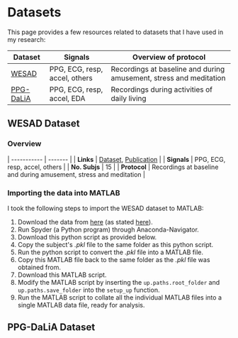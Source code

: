 # Datasets

This page provides a few resources related to datasets that I have used in my research:

| Dataset     | Signals | Overview of protocol | 
| ----------- | ------- | ------------- |
| [WESAD](#wesad-dataset) | PPG, ECG, resp, accel, others | Recordings at baseline and during amusement, stress and meditation |
| [PPG-DaLiA](#ppg-dalia-dataset) | PPG, ECG, resp, accel, EDA | Recordings during activities of daily living |

## WESAD Dataset

### Overview

| ----------- | ------- |
| **Links** | [Dataset](https://archive.ics.uci.edu/ml/datasets/WESAD+%28Wearable+Stress+and+Affect+Detection%29), [Publication](https://doi.org/10.1145/3242969.3242985) |
| **Signals** | PPG, ECG, resp, accel, others |
| **No. Subjs** | 15 |
| **Protocol** | Recordings at baseline and during amusement, stress and meditation |

### Importing the data into MATLAB

I took the following steps to import the WESAD dataset to MATLAB:

1) Download the data from [here](https://uni-siegen.sciebo.de/s/HGdUkoNlW1Ub0Gx) (as stated [here](https://ubicomp.eti.uni-siegen.de/home/datasets/icmi18/)).
2) Run Spyder (a Python program) through Anaconda-Navigator.
4) Download this python script as provided below.
5) Copy the subject's _.pkl_ file to the same folder as this python script.
6) Run the python script to convert the _.pkl_ file into a MATLAB file.
7) Copy this MATLAB file back to the same folder as the _.pkl_ file was obtained from.
8) Download this MATLAB script.
9) Modify the MATLAB script by inserting the `up.paths.root_folder` and `up.paths.save_folder` into the `setup_up` function.
10) Run the MATLAB script to collate all the individual MATLAB files into a single MATLAB data file, ready for analysis.

## PPG-DaLiA Dataset